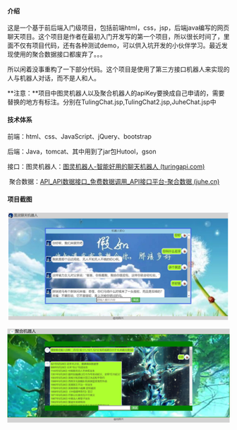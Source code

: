 #### 介绍

这是一个基于前后端入门级项目，包括前端html，css，jsp，后端java编写的网页聊天项目。这个项目是作者在最初入门开发写的第一个项目，所以很长时间了，里面不仅有项目代码，还有各种测试demo，可以供入坑开发的小伙伴学习。最近发现使用的聚合数据接口都废弃了。。。

所以闲着没事重构了一下部分代码。这个项目是使用了第三方接口机器人来实现的人与机器人对话，而不是人和人。

**注意：**项目中图灵机器人以及聚合机器人的apiKey要换成自己申请的，需要替换的地方有标注。分别在TulingChat.jsp,TulingChat2.jsp,JuheChat.jsp中

#### 技术体系

前端：html、css、JavaScript、jQuery、bootstrap

后端：Java，tomcat、其中用到了jar包Hutool，gson

接口：图灵机器人：[图灵机器人-智能好用的聊天机器人 (turingapi.com)](http://www.turingapi.com/)

​			聚合数据：[API_API数据接口_免费数据调用_API接口平台-聚合数据 (juhe.cn)](https://www.juhe.cn/)

#### 项目截图

![image-20220528133847748](README.assets/image-20220528133847748.png)

![image-20220528133902137](README.assets/image-20220528133902137.png)

